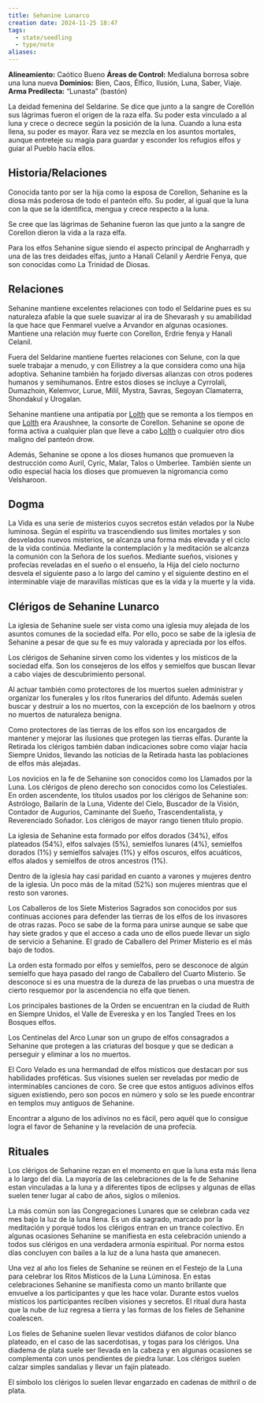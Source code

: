 ```yaml
---
title: Sehanine Lunarco
creation date: 2024-11-25 18:47
tags:
  - state/seedling
  - type/note
aliases:
---
```

**Alineamiento:** Caótico Bueno
**Áreas de Control:** Medialuna borrosa sobre una luna nueva
**Dominios:** Bien, Caos, Élfico, Ilusión, Luna, Saber, Viaje.
**Arma Predilecta:** “Lunasta” (bastón)

La deidad femenina del Seldarine. Se dice que junto a la sangre de Corellón sus lágrimas fueron el origen de la raza elfa. Su poder esta vinculado a al luna y crece o decrece según la posición de la luna. Cuando a luna esta llena, su poder es mayor. Rara vez se mezcla en los asuntos mortales, aunque entreteje su magia para guardar y esconder los refugios elfos y guiar al Pueblo hacía ellos.

## Historia/Relaciones

Conocida tanto por ser la hija como la esposa de Corellon, Sehanine es la diosa más poderosa de todo el panteón elfo. Su poder, al igual que la luna con la que se la identifica, mengua y crece respecto a la luna.

Se cree que las lágrimas de Sehanine fueron las que junto a la sangre de Corellon dieron la vida a la raza elfa.

Para los elfos Sehanine sigue siendo el aspecto principal de Angharradh y una de las tres deidades elfas, junto a Hanali Celanil y Aerdrie Fenya, que son conocidas como La Trinidad de Diosas.

## Relaciones

Sehanine mantiene excelentes relaciones con todo el Seldarine pues es su naturaleza afable la que suele suavizar al ira de Shevarash y su amabilidad la que hace que Fenmarel vuelve a Arvandor en algunas ocasiones. Mantiene una relación muy fuerte con Corellon, Erdrie fenya y Hanali Celanil.

Fuera del Seldarine mantiene fuertes relaciones con Selune, con la que suele trabajar a menudo, y con Eilistrey a la que considera como una hija adoptiva. Sehanine también ha forjado diversas alianzas con otros poderes humanos y semihumanos. Entre estos dioses se incluye a Cyrrolali, Dumazhoin, Kelemvor, Lurue, Milil, Mystra, Savras, Segoyan Clamaterra, Shondakul y Urogalan.

Sehanine mantiene una antipatía por [Lolth](http://beta.rincondeldm.com/wiki/dungeons-dragons/lore/dioses/lolth) que se remonta a los tiempos en que [Lolth](http://beta.rincondeldm.com/wiki/dungeons-dragons/lore/dioses/lolth) era Araushnee, la consorte de Corellon. Sehanine se opone de forma activa a cualquier plan que lleve a cabo [Lolth](http://beta.rincondeldm.com/wiki/dungeons-dragons/lore/dioses/lolth) o cualquier otro dios maligno del panteón drow.

Además, Sehanine se opone a los dioses humanos que promueven la destrucción como Auril, Cyric, Malar, Talos o Umberlee. También siente un odio especial hacia los dioses que promueven la nigromancia como Velsharoon.

## Dogma

La Vida es una serie de misterios cuyos secretos están velados por la Nube luminosa. Según el espíritu va trascendiendo sus límites mortales y son desvelados nuevos misterios, se alcanza una forma más elevada y el ciclo de la vida continúa. Mediante la contemplación y la meditación se alcanza la comunión con la Señora de los sueños. Mediante sueños, visiones y profecías reveladas en el sueño o el ensueño, la Hija del cielo nocturno desvela el siguiente paso a lo largo del camino y el siguiente destino en el interminable viaje de maravillas místicas que es la vida y la muerte y la vida.

## Clérigos de Sehanine Lunarco

La iglesia de Sehanine suele ser vista como una iglesia muy alejada de los asuntos comunes de la sociedad elfa. Por ello, poco se sabe de la iglesia de Sehanine a pesar de que su fe es muy valorada y apreciada por los elfos.

Los clérigos de Sehanine sirven como los videntes y los místicos de la sociedad elfa. Son los consejeros de los elfos y semielfos que buscan llevar a cabo viajes de descubrimiento personal.

Al actuar también como protectores de los muertos suelen administrar y organizar los funerales y los ritos funerarios del difunto. Además suelen buscar y destruir a los no muertos, con la excepción de los baelnorn y otros no muertos de naturaleza benigna.

Como protectores de las tierras de los elfos son los encargados de mantener y mejorar las ilusiones que protegen las tierras elfas. Durante la Retirada los clérigos también daban indicaciones sobre como viajar hacía Siempre Unidos, llevando las noticias de la Retirada hasta las poblaciones de elfos más alejadas.

Los novicios en la fe de Sehanine son conocidos como los Llamados por la Luna. Los clérigos de pleno derecho son conocidos como los Celestiales. En orden ascendente, los títulos usados por los clérigos de Sehanine son: Astrólogo, Bailarín de la Luna, Vidente del Cielo, Buscador de la Visión, Contador de Augurios, Caminante del Sueño, Trascendentalista, y Reverenciado Soñador. Los clérigos de mayor rango tienen título propio.

La iglesia de Sehanine esta formado por elfos dorados (34%), elfos plateados (54%), elfos salvajes (5%), semielfos lunares (4%), semielfos dorados (1%) y semielfos salvajes (1%) y elfos oscuros, elfos acuáticos, elfos alados y semielfos de otros ancestros (1%).

Dentro de la iglesia hay casi paridad en cuanto a varones y mujeres dentro de la iglesia. Un poco más de la mitad (52%) son mujeres mientras que el resto son varones.

Los Caballeros de los Siete Misterios Sagrados son conocidos por sus continuas acciones para defender las tierras de los elfos de los invasores de otras razas. Poco se sabe de la forma para unirse aunque se sabe que hay siete grados y que el acceso a cada uno de ellos puede llevar un siglo de servicio a Sehanine. El grado de Caballero del Primer Misterio es el más bajo de todos.

La orden esta formado por elfos y semielfos, pero se desconoce de algún semielfo que haya pasado del rango de Caballero del Cuarto Misterio. Se desconoce si es una muestra de la dureza de las pruebas o una muestra de cierto resquemor por la ascendencia no elfa que tienen.

Los principales bastiones de la Orden se encuentran en la ciudad de Ruith en Siempre Unidos, el Valle de Evereska y en los Tangled Trees en los Bosques elfos.

Los Centinelas del Arco Lunar son un grupo de elfos consagrados a Sehanine que protegen a las criaturas del bosque y que se dedican a perseguir y eliminar a los no muertos.

El Coro Velado es una hermandad de elfos místicos que destacan por sus habilidades proféticas. Sus visiones suelen ser reveladas por medio de interminables canciones de coro. Se cree que estos antiguos adivinos elfos siguen existiendo, pero son pocos en número y solo se les puede encontrar en templos muy antiguos de Sehanine.

Encontrar a alguno de los adivinos no es fácil, pero aquél que lo consigue logra el favor de Sehanine y la revelación de una profecía.

## Rituales

Los clérigos de Sehanine rezan en el momento en que la luna esta más llena a lo largo del día. La mayoría de las celebraciones de la fe de Sehanine estan vinculadas a la luna y a diferentes tipos de eclipses y algunas de ellas suelen tener lugar al cabo de años, siglos o milenios.

La más común son las Congregaciones Lunares que se celebran cada vez mes bajo la luz de la luna llena. Es un día sagrado, marcado por la meditación y porqué todos los clérigos entran en un trance colectivo. En algunas ocasiones Sehanine se manifiesta en esta celebración uniendo a todos sus clérigos en una verdadera armonía espiritual. Por norma estos días concluyen con bailes a la luz de a luna hasta que amanecen.

Una vez al año los fieles de Sehanine se reúnen en el Festejo de la Luna para celebrar los Ritos Místicos de la Luna Lúminosa. En estas celebraciones Sehanine se manifiesta como un manto brillante que envuelve a los participantes y que les hace volar. Durante estos vuelos místicos los participantes reciben visiones y secretos. El ritual dura hasta que la nube de luz regresa a tierra y las formas de los fieles de Sehanine coalescen.

Los fieles de Sehanine suelen llevar vestidos diáfanos de color blanco plateado, en el caso de las sacerdotisas, y togas para los clérigos. Una diadema de plata suele ser llevada en la cabeza y en algunas ocasiones se complementa con unos pendientes de piedra lunar. Los clérigos suelen calzar simples sandalias y llevar un fajín plateado.

El símbolo los clérigos lo suelen llevar engarzado en cadenas de mithril o de plata.